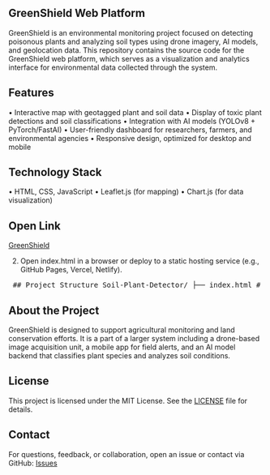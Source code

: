 ## GreenShield Web Platform

GreenShield is an environmental monitoring project focused on detecting poisonous plants and analyzing soil types using drone imagery, AI models, and geolocation data. This repository contains the source code for the GreenShield web platform, which serves as a visualization and analytics interface for environmental data collected through the system.


## Features
 • Interactive map with geotagged plant and soil data
 • Display of toxic plant detections and soil classifications
 • Integration with AI models (YOLOv8 + PyTorch/FastAI)
 • User-friendly dashboard for researchers, farmers, and environmental agencies
 • Responsive design, optimized for desktop and mobile

## Technology Stack
 • HTML, CSS, JavaScript
 • Leaflet.js (for mapping)
 • Chart.js  (for data visualization)

## Open Link
[GreenShield](https://iluxa-sensei.github.io/GreenShield)


 2. Open index.html in a browser or deploy to a static hosting service (e.g., GitHub Pages, Vercel, Netlify).
<pre> ## Project Structure Soil-Plant-Detector/ ├── index.html # Main landing page ├── Blurp(eng).html # Plant info page (English) ├── Slurp(eng).html # Soil info page (English) ├── Mobile(plants).html # Mobile view for plants ├── Mobile(soil).html # Mobile view for soil ├── Phone1.html # General mobile entry ├── greenshield/ # Asset directory │ ├── images/ # Plant and soil illustrations │ ├── icons/ # Interface icons and logos │ └── styles/ # CSS and design resources </pre>
## About the Project

GreenShield is designed to support agricultural monitoring and land conservation efforts. It is a part of a larger system including a drone-based image acquisition unit, a mobile app for field alerts, and an AI model backend that classifies plant species and analyzes soil conditions.

## License

This project is licensed under the MIT License. See the [LICENSE](https://github.com/Iluxa-sensei/GreenShield/blob/main/LICENSE) file for details.

## Contact

For questions, feedback, or collaboration, open an issue or contact via GitHub: [Issues](https://github.com/iluxa-sensei/GreenShield/issues)


